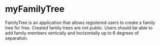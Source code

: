 # myFamilyTree
FamilyTree is an application that allows registered users to create a family tree for free.
Created family trees are not public. 
Users should be able to add family members vertically and horizontally up to 6 degrees of separation.
